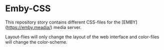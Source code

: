 # Emby-CSS

This repository story contains different CSS-files for the [EMBY] (https://emby.meadia/) media server.

Layout-flies will only change the layout of the web interface and color-files will change the color-scheme.
